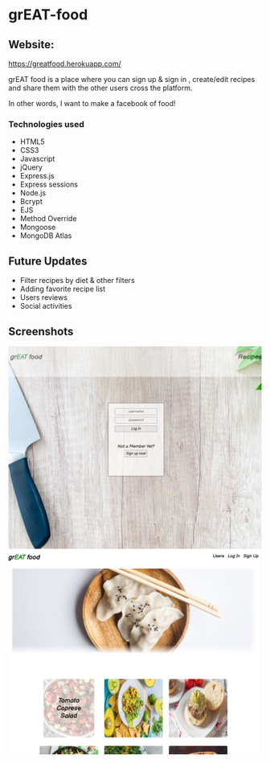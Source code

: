 # grEAT-food
## Website:
https://greatfood.herokuapp.com/

grEAT food is a place where you can sign up & sign in , create/edit recipes and share them with the other users cross the platform.

In other words, I want to make a facebook of food!

### Technologies used
- HTML5
- CSS3
- Javascript
- jQuery
- Express.js
- Express sessions
- Node.js
- Bcrypt
- EJS
- Method Override
- Mongoose
- MongoDB Atlas


## Future Updates

- Filter recipes by diet & other filters
- Adding favorite recipe list
- Users reviews
- Social activities


## Screenshots

![](https://github.com/moathdlaimi/grEAT-Food/blob/master/public/css/imgs/Screen%20Shot%202020-07-07%20at%201.44.41%20PM.png)
![](https://github.com/moathdlaimi/grEAT-Food/blob/master/public/css/imgs/Screen%20Shot%202020-07-07%20at%201.44.59%20PM.png)

